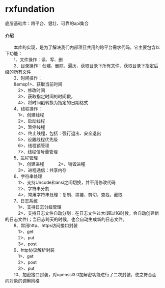 # rxfundation
底层基础库：跨平台、健壮、可靠的api集合


#### 介绍
&emsp;&emsp;本库的实现，是为了解决我们内部项目共用的跨平台需求代码，它主要包含以下功能：   
&emsp;&emsp;1、文件操作：读、写、删  
&emsp;&emsp;2、目录操作：创建、删除、遍历、获取目录下所有文件、获取目录下指定后缀的所有文件   
&emsp;&emsp;3、时间操作：    
&emsp;&emsp;&emsp1>、获取当前时间    
&emsp;&emsp;&emsp;2>、修改时间     
&emsp;&emsp;&emsp;3>、获取指定时间的时间戳，   
&emsp;&emsp;&emsp;4>、将时间戳转换为指定的日期格式   
&emsp;&emsp;4、线程操作：    
&emsp;&emsp;&emsp;1>、创建线程     
&emsp;&emsp;&emsp;2>、启动线程    
&emsp;&emsp;&emsp;3>、暂停线程   
&emsp;&emsp;&emsp;4>、终止线程，包括：强行退出、安全退出   
&emsp;&emsp;&emsp;5>、设置线程优先级   
&emsp;&emsp;&emsp;6>、线程锁管理   
&emsp;&emsp;&emsp;7>、线程信号量管理    
&emsp;&emsp;5、进程管理    
&emsp;&emsp;&emsp;1>、创建进程
&emsp;&emsp;&emsp;2>、销毁进程   
&emsp;&emsp;&emsp;3>、进程通信：共享内存   
&emsp;&emsp;6、字符串处理   
&emsp;&emsp;&emsp;1>、支持Uncode和ansi之间切换，并不用修改代码   
&emsp;&emsp;&emsp;2>、字符串分割   
&emsp;&emsp;&emsp;4>、常用字符串处理：复制、拼接、剪切，查找，截取   
&emsp;&emsp;7、日志系统   
&emsp;&emsp;&emsp;1>、支持日志分级管理   
&emsp;&emsp;&emsp;2>、支持日志文件自动分割：在日志文件过大(超过1G时候，会自动创建新的日志文件)；当日志跨天的时候，也会自动生成新的日志文件。    
&emsp;&emsp;8、常用http、https访问接口封装   
&emsp;&emsp;&emsp;1>、get    
&emsp;&emsp;&emsp;2>、put    
&emsp;&emsp;&emsp;3>、post    
&emsp;&emsp;9、http协议解析封装    
&emsp;&emsp;&emsp;1>、get     
&emsp;&emsp;&emsp;2>、post   
&emsp;&emsp;&emsp;3>、put   
&emsp;&emsp;10、加密接口封装，对openssl3.0加解密功能进行了二次封装，使之符合面向对象的调用风格    
